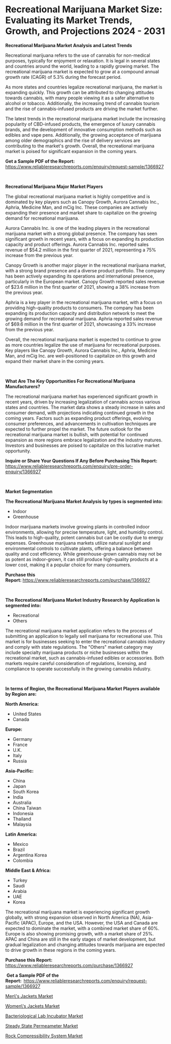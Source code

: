 <p><h1>Recreational Marijuana Market Size: Evaluating its Market Trends, Growth, and Projections 2024 - 2031</h1></p><p><strong>Recreational Marijuana Market Analysis and Latest Trends</strong></p>
<p><p>Recreational marijuana refers to the use of cannabis for non-medical purposes, typically for enjoyment or relaxation. It is legal in several states and countries around the world, leading to a rapidly growing market. The recreational marijuana market is expected to grow at a compound annual growth rate (CAGR) of 5.3% during the forecast period.</p><p>As more states and countries legalize recreational marijuana, the market is expanding quickly. This growth can be attributed to changing attitudes towards cannabis, with many people viewing it as a safer alternative to alcohol or tobacco. Additionally, the increasing trend of cannabis tourism and the rise of cannabis-infused products are driving the market further.</p><p>The latest trends in the recreational marijuana market include the increasing popularity of CBD-infused products, the emergence of luxury cannabis brands, and the development of innovative consumption methods such as edibles and vape pens. Additionally, the growing acceptance of marijuana among older demographics and the rise of delivery services are contributing to the market's growth. Overall, the recreational marijuana market is poised for significant expansion in the coming years.</p></p>
<p><strong>Get a Sample PDF of the Report:&nbsp;</strong> <a href="https://www.reliableresearchreports.com/enquiry/request-sample/1366927">https://www.reliableresearchreports.com/enquiry/request-sample/1366927</a></p>
<p>&nbsp;</p>
<p><strong>Recreational Marijuana Major Market Players</strong></p>
<p><p>The global recreational marijuana market is highly competitive and is dominated by key players such as Canopy Growth, Aurora Cannabis Inc., Aphria, Medicine Man, and mCig Inc. These companies are actively expanding their presence and market share to capitalize on the growing demand for recreational marijuana.</p><p>Aurora Cannabis Inc. is one of the leading players in the recreational marijuana market with a strong global presence. The company has seen significant growth in recent years, with a focus on expanding its production capacity and product offerings. Aurora Cannabis Inc. reported sales revenue of $54.2 million in the first quarter of 2021, representing a 75% increase from the previous year.</p><p>Canopy Growth is another major player in the recreational marijuana market, with a strong brand presence and a diverse product portfolio. The company has been actively expanding its operations and international presence, particularly in the European market. Canopy Growth reported sales revenue of $23.6 million in the first quarter of 2021, showing a 38% increase from the previous year.</p><p>Aphria is a key player in the recreational marijuana market, with a focus on providing high-quality products to consumers. The company has been expanding its production capacity and distribution network to meet the growing demand for recreational marijuana. Aphria reported sales revenue of $69.6 million in the first quarter of 2021, showcasing a 33% increase from the previous year.</p><p>Overall, the recreational marijuana market is expected to continue to grow as more countries legalize the use of marijuana for recreational purposes. Key players like Canopy Growth, Aurora Cannabis Inc., Aphria, Medicine Man, and mCig Inc. are well-positioned to capitalize on this growth and expand their market share in the coming years.</p></p>
<p>&nbsp;</p>
<p><strong>What Are The Key Opportunities For Recreational Marijuana Manufacturers?</strong></p>
<p><p>The recreational marijuana market has experienced significant growth in recent years, driven by increasing legalization of cannabis across various states and countries. The market data shows a steady increase in sales and consumer demand, with projections indicating continued growth in the coming years. Factors such as expanding product offerings, evolving consumer preferences, and advancements in cultivation techniques are expected to further propel the market. The future outlook for the recreational marijuana market is bullish, with potential for continued expansion as more regions embrace legalization and the industry matures. Investors and businesses are poised to capitalize on this lucrative market opportunity.</p></p>
<p><strong>Inquire or Share Your Questions If Any Before Purchasing This Report:</strong> <a href="https://www.reliableresearchreports.com/enquiry/pre-order-enquiry/1366927">https://www.reliableresearchreports.com/enquiry/pre-order-enquiry/1366927</a></p>
<p>&nbsp;</p>
<p><strong>Market Segmentation</strong></p>
<p><strong>The Recreational Marijuana Market Analysis by types is segmented into:</strong></p>
<p><ul><li>Indoor</li><li>Greenhouse</li></ul></p>
<p><p>Indoor marijuana markets involve growing plants in controlled indoor environments, allowing for precise temperature, light, and humidity control. This leads to high-quality, potent cannabis but can be costly due to energy expenses. Greenhouse marijuana markets utilize natural sunlight and environmental controls to cultivate plants, offering a balance between quality and cost efficiency. While greenhouse-grown cannabis may not be as potent as indoor-grown, it can still produce high-quality products at a lower cost, making it a popular choice for many consumers.</p></p>
<p><strong>Purchase this Report:&nbsp;</strong><a href="https://www.reliableresearchreports.com/purchase/1366927">https://www.reliableresearchreports.com/purchase/1366927</a></p>
<p>&nbsp;</p>
<p><strong>The Recreational Marijuana Market Industry Research by Application is segmented into:</strong></p>
<p><ul><li>Recreational</li><li>Others</li></ul></p>
<p><p>The recreational marijuana market application refers to the process of submitting an application to legally sell marijuana for recreational use. This market is for businesses seeking to enter the recreational cannabis industry and comply with state regulations. The "Others" market category may include specialty marijuana products or niche businesses within the recreational market, such as cannabis-infused edibles or accessories. Both markets require careful consideration of regulations, licensing, and compliance to operate successfully in the growing cannabis industry.</p></p>
<p>&nbsp;</p>
<p><strong>In terms of Region, the Recreational Marijuana Market Players available by Region are:</strong></p>
<p>
    <p> <strong> North America: </strong>
        <ul>
            <li>United States</li>
            <li>Canada</li>
        </ul>
        </p> 
    <p> <strong> Europe: </strong>
        <ul>
            <li>Germany</li>
            <li>France</li>
            <li>U.K.</li>
            <li>Italy</li>
            <li>Russia</li>
        </ul>
        </p> 
    <p> <strong> Asia-Pacific: </strong>
        <ul>
            <li>China</li>
            <li>Japan</li>
            <li>South Korea</li>
            <li>India</li>
            <li>Australia</li>
            <li>China Taiwan</li>
            <li>Indonesia</li>
            <li>Thailand</li>
            <li>Malaysia</li>
        </ul>
        </p> 
    <p> <strong> Latin America: </strong>
        <ul>
            <li>Mexico</li>
            <li>Brazil</li>
            <li>Argentina Korea</li>
            <li>Colombia</li>
        </ul>
        </p> 
    <p> <strong> Middle East & Africa: </strong>
        <ul>
            <li>Turkey</li>
            <li>Saudi</li>
            <li>Arabia</li>
            <li>UAE</li>
            <li>Korea</li>
        </ul>
    </p>
    </p>
<p><p>The recreational marijuana market is experiencing significant growth globally, with strong expansion observed in North America (NA), Asia-Pacific (APAC), Europe, and the USA. However, the USA and Canada are expected to dominate the market, with a combined market share of 60%. Europe is also showing promising growth, with a market share of 25%. APAC and China are still in the early stages of market development, but gradual legalization and changing attitudes towards marijuana are expected to drive growth in these regions in the coming years.</p></p>
<p><strong>Purchase this Report: </strong><a href="https://www.reliableresearchreports.com/purchase/1366927">https://www.reliableresearchreports.com/purchase/1366927</a></p>
<p>&nbsp;<strong>Get a Sample PDF of the Report:&nbsp;&nbsp;</strong><a href="https://www.reliableresearchreports.com/enquiry/request-sample/1366927">https://www.reliableresearchreports.com/enquiry/request-sample/1366927</a></p>
<p><strong></strong></p>
<p><p><a href="https://github.com/shotows/Market-Research-Report-List-1/blob/main/mens-jackets-market.md">Men\'s Jackets Market</a></p><p><a href="https://github.com/Sinjinluong3e0awx2m195k76/Market-Research-Report-List-1/blob/main/womens-jackets-market.md">Women\'s Jackets Market</a></p><p><a href="https://medium.com/@crystalpena2022/bacteriological-lab-incubator-market-analysis-and-sze-forecasted-for-period-from-2024-to-2031-2d2f60ffc3a0">Bacteriological Lab Incubator Market</a></p><p><a href="https://medium.com/@crystalpena2022/steady-state-permeameter-market-the-key-to-successful-business-strategy-forecast-till-2031-6549226442fc">Steady State Permeameter Market</a></p><p><a href="https://medium.com/@crystalpena2022/rock-compressibility-system-market-furnishes-information-on-market-share-market-trends-and-market-da166461fcfb">Rock Compressibility System Market</a></p></p>